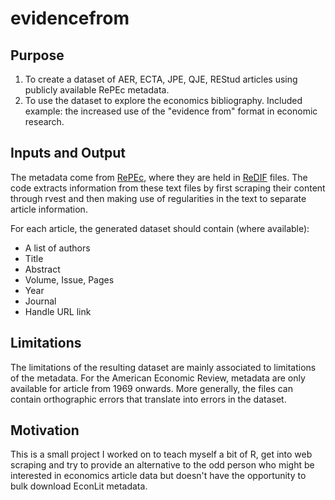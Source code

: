 # evidencefrom

## Purpose
1. To create a dataset of AER, ECTA, JPE, QJE, REStud articles using publicly available RePEc metadata.
2. To use the dataset to explore the economics bibliography. Included example: the increased use of the "evidence from" format in economic research.

## Inputs and Output
The metadata come from [RePEc](<ftp://ftp.repec.org/opt/ReDIF/RePEc/>), where they are held in [ReDIF](http://openlib.org/acmes/root/docu/redif_1.html) files. The code extracts information from these text files by first scraping their content through rvest and then making use of regularities in the text to separate article information. 

For each article, the generated dataset should contain (where available):
* A list of authors
* Title
* Abstract
* Volume, Issue, Pages
* Year
* Journal
* Handle URL link 

## Limitations
The limitations of the resulting dataset are mainly associated to limitations of the metadata. 
For the American Economic Review, metadata are only available for article from 1969 onwards. 
More generally, the files can contain orthographic errors that translate into errors in the dataset. 

## Motivation 
This is a small project I worked on to teach myself a bit of R, get into web scraping and try to provide an alternative to the odd person who might be interested in economics article data but doesn't have the opportunity to bulk download EconLit metadata.
